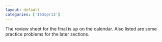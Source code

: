 ```yaml
---
layout: default
categories: ['153spr13']
---
```


The review sheet for the final is up on the calendar. Also listed are some practice problems for the later sections.
